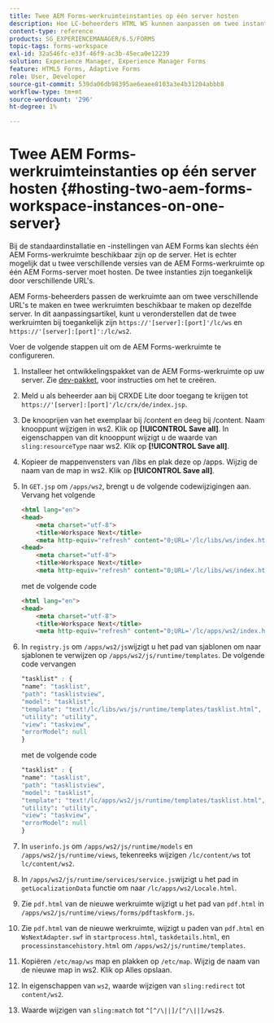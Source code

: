 ```yaml
---
title: Twee AEM Forms-werkruimteinstanties op één server hosten
description: Hoe LC-beheerders HTML WS kunnen aanpassen om twee instanties op één server te hosten die via verschillende URL's toegankelijk zijn.
content-type: reference
products: SG_EXPERIENCEMANAGER/6.5/FORMS
topic-tags: forms-workspace
exl-id: 32a546fc-e33f-46f9-ac3b-45eca0e12239
solution: Experience Manager, Experience Manager Forms
feature: HTML5 Forms, Adaptive Forms
role: User, Developer
source-git-commit: 539da06db98395ae6eaee8103a3e4b31204abbb8
workflow-type: tm+mt
source-wordcount: '296'
ht-degree: 1%

---
```


# Twee AEM Forms-werkruimteinstanties op één server hosten {#hosting-two-aem-forms-workspace-instances-on-one-server}

Bij de standaardinstallatie en -instellingen van AEM Forms kan slechts één AEM Forms-werkruimte beschikbaar zijn op de server. Het is echter mogelijk dat u twee verschillende versies van de AEM Forms-werkruimte op één AEM Forms-server moet hosten. De twee instanties zijn toegankelijk door verschillende URL&#39;s.

AEM Forms-beheerders passen de werkruimte aan om twee verschillende URL&#39;s te maken en twee werkruimten beschikbaar te maken op dezelfde server. In dit aanpassingsartikel, kunt u veronderstellen dat de twee werkruimten bij toegankelijk zijn `https://'[server]:[port]'/lc/ws` en `https://'[server]:[port]':/lc/ws2`.

Voer de volgende stappen uit om de AEM Forms-werkruimte te configureren.

1. Installeer het ontwikkelingspakket van de AEM Forms-werkruimte op uw server. Zie [dev-pakket](/help/forms/using/introduction-customizing-html-workspace.md#p-crx-package-p), voor instructies om het te creëren.
1. Meld u als beheerder aan bij CRXDE Lite door toegang te krijgen tot `https://'[server]:[port]'/lc/crx/de/index.jsp`.
1. De knooprijen van het exemplaar bij /content en deeg bij /content. Naam knooppunt wijzigen in ws2. Klik op **[!UICONTROL Save all]**. In eigenschappen van dit knooppunt wijzigt u de waarde van `sling:resourceType` naar ws2. Klik op **[!UICONTROL Save all]**.

1. Kopieer de mappenvensters van /libs en plak deze op /apps. Wijzig de naam van de map in ws2. Klik op **[!UICONTROL Save all]**.
1. In `GET.jsp` om `/apps/ws2`, brengt u de volgende codewijzigingen aan. Vervang het volgende

   ```html
   <html lang="en">
   <head>
       <meta charset="utf-8">
       <title>Workspace Next</title>
       <meta http-equiv="refresh" content="0;URL='/lc/libs/ws/index.html'" /><html lang="en">
   <head>
       <meta charset="utf-8">
       <title>Workspace Next</title>
       <meta http-equiv="refresh" content="0;URL='/lc/libs/ws/index.html'" />
   ```

   met de volgende code

   ```html
   <html lang="en">
   <head>
       <meta charset="utf-8">
       <title>Workspace Next</title>
       <meta http-equiv="refresh" content="0;URL='/lc/apps/ws2/index.html'" />
   ```

1. In `registry.js` om `/apps/ws2/js`wijzigt u het pad van sjablonen om naar sjablonen te verwijzen op `/apps/ws2/js/runtime/templates`. De volgende code vervangen

   ```css
   "tasklist" : {
   "name": "tasklist",
   "path": "tasklistview",
   "model": "tasklist",
   "template": "text!/lc/libs/ws/js/runtime/templates/tasklist.html",
   "utility": "utility",
   "view": "taskview",
   "errorModel": null
   }
   ```

   met de volgende code

   ```css
   "tasklist" : {
   "name": "tasklist",
   "path": "tasklistview",
   "model": "tasklist",
   "template": "text!/lc/apps/ws2/js/runtime/templates/tasklist.html",
   "utility": "utility",
   "view": "taskview",
   "errorModel": null
   }
   ```

1. In `userinfo.js` om `/apps/ws2/js/runtime/models` en `/apps/ws2/js/runtime/views`, tekenreeks wijzigen `/lc/content/ws` tot `lc/content/ws2`.

1. In `/apps/ws2/js/runtime/services/service.js`wijzigt u het pad in `getLocalizationData` functie om naar `/lc/apps/ws2/Locale.html`.

1. Zie `pdf.html` van de nieuwe werkruimte wijzigt u het pad van `pdf.html` in `/apps/ws2/js/runtime/views/forms/pdftaskform.js`.

1. Zie `pdf.html` van de nieuwe werkruimte, wijzigt u paden van `pdf.html` en `WsNextAdapter.swf` in `startprocess.html`, `taskdetails.html`, en `processinstancehistory.html` om `/apps/ws2/js/runtime/templates`.

1. Kopiëren `/etc/map/ws` map en plakken op `/etc/map`. Wijzig de naam van de nieuwe map in ws2. Klik op Alles opslaan.

1. In eigenschappen van `ws2`, waarde wijzigen van `sling:redirect` tot `content/ws2`.

1. Waarde wijzigen van `sling:match` tot `^[^/\||]/[^/\||]/ws2$`.
